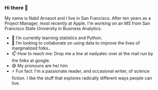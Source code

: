 ### Hi there 👋

My name is Nabil Arnaoot and I live in San Francisco.  After ten years as a Project Manager, most recently at Apple, I'm working on an MS from San Francisco State University in Business Analytics.

- 🌱 I’m currently learning statistics and Python.
- 👯 I’m looking to collaborate on using data to improve the lives of marginalized folks..
- 📫 How to reach me: Drop me a line at nadyalec over at the mail run by the folks at google.
- 😄 My pronouns are he/ him.
- ⚡ Fun fact: I'm a passionate reader, and occasional writer, of science fiction.  I like the stuff that explores radically different ways people can live.
